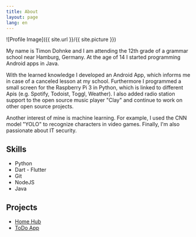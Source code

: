 ```yaml
---
title: About
layout: page
lang: en
---
```

![Profile Image]({{ site.url }}/{{ site.picture }})

<p>My name is Timon Dohnke and I am attending the 12th grade of a grammar school near Hamburg, Germany. At the age of 14 I started programming Android apps in Java.</p>

<p>With the learned knowledge I developed an Android App, which informs me in case of a canceled lesson at my school. Furthermore I programmed a small screen for the Raspberry Pi 3 in Python, which is linked to different Apis (e.g. Spotify, Todoist, Toggl, Weather). I also added radio station support to the open source music player "Clay" and continue to work on other open source projects.</p>

<p>Another interest of mine is machine learning. For example, I used the CNN model "YOLO" to recognize characters in video games. Finally, I'm also passionate about IT security.</p>

<h2>Skills</h2>

<ul class="skill-list">
	<li>Python</li>
	<li>Dart - Flutter</li>
	<li>Git</li>
	<li>NodeJS</li>
	<li>Java</li>
</ul>

<h2>Projects</h2>

<ul>
	<li><a href="https://github.com/Fluctuz/HomeHub">Home Hub</a></li>
	<li><a href="https://github.com/Fluctuz/TODO_App">ToDo App</a></li>
</ul>
